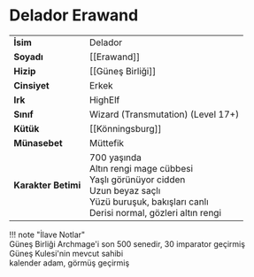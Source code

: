 # Delador Erawand  
|  |  |  
|---|---|  
| **İsim** | Delador |  
| **Soyadı** | [[Erawand]] |  
| **Hizip** | [[Güneş Birliği]] |  
| **Cinsiyet** | Erkek |  
| **Irk** | HighElf |  
| **Sınıf** | Wizard (Transmutation) (Level 17+) |  
| **Kütük** | [[Könningsburg]] |  
| **Münasebet** | Müttefik |  
| **Karakter Betimi** | 700 yaşında<br>Altın rengi mage cübbesi<br>Yaşlı görünüyor cidden<br>Uzun beyaz saçlı<br>Yüzü buruşuk, bakışları canlı<br>Derisi normal, gözleri altın rengi |  
  
  
!!! note "İlave Notlar"  
	Güneş Birliği Archmage'i son 500 senedir, 30 imparator geçirmiş  
	Güneş Kulesi'nin mevcut sahibi  
	kalender adam, görmüş geçirmiş  
